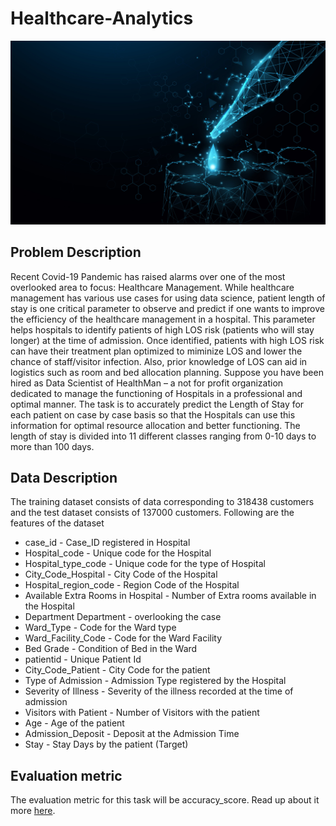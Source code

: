 # Healthcare-Analytics
<img src = 'image/healthcare.jpg'>

## Problem Description
Recent Covid-19 Pandemic has raised alarms over one of the most overlooked area to focus: Healthcare Management. While healthcare management has various use cases for using data science, patient length of stay is one critical parameter to observe and predict if one wants to improve the efficiency of the healthcare management in a hospital.
This parameter helps hospitals to identify patients of high LOS risk (patients who will stay longer) at the time of admission. Once identified, patients with high LOS risk can have their treatment plan optimized to miminize LOS and lower the chance of staff/visitor infection. Also, prior knowledge of LOS can aid in logistics such as room and bed allocation planning.
Suppose you have been hired as Data Scientist of HealthMan – a not for profit organization dedicated to manage the functioning of Hospitals in a professional and optimal manner.
The task is to accurately predict the Length of Stay for each patient on case by case basis so that the Hospitals can use this information for optimal resource allocation and better functioning. The length of stay is divided into 11 different classes ranging from 0-10 days to more than 100 days.

## Data Description
The training dataset consists of data corresponding to 318438 customers and the test dataset consists of 137000 customers. Following are the features of the dataset

   - case_id	- Case_ID registered in Hospital
   - Hospital_code - Unique code for the Hospital
   - Hospital_type_code - Unique code for the type of Hospital
   - City_Code_Hospital - City Code of the Hospital
   - Hospital_region_code -	Region Code of the Hospital
   - Available Extra Rooms in Hospital - Number of Extra rooms available in the Hospital
   - Department	Department - overlooking the case
   - Ward_Type - Code for the Ward type
 - Ward_Facility_Code - Code for the Ward Facility
 - Bed Grade - Condition of Bed in the Ward
 - patientid - Unique Patient Id
 - City_Code_Patient - City Code for the patient
 - Type of Admission - Admission Type registered by the Hospital
 - Severity of Illness - Severity of the illness recorded at the time of admission
 - Visitors with Patient - Number of Visitors with the patient
 - Age - Age of the patient
 - Admission_Deposit - Deposit at the Admission Time
 - Stay -	Stay Days by the patient (Target)

## Evaluation metric
The evaluation metric for this task will be accuracy_score. Read up about it more [here](https://scikit-learn.org/stable/modules/generated/sklearn.metrics.accuracy_score.html).
